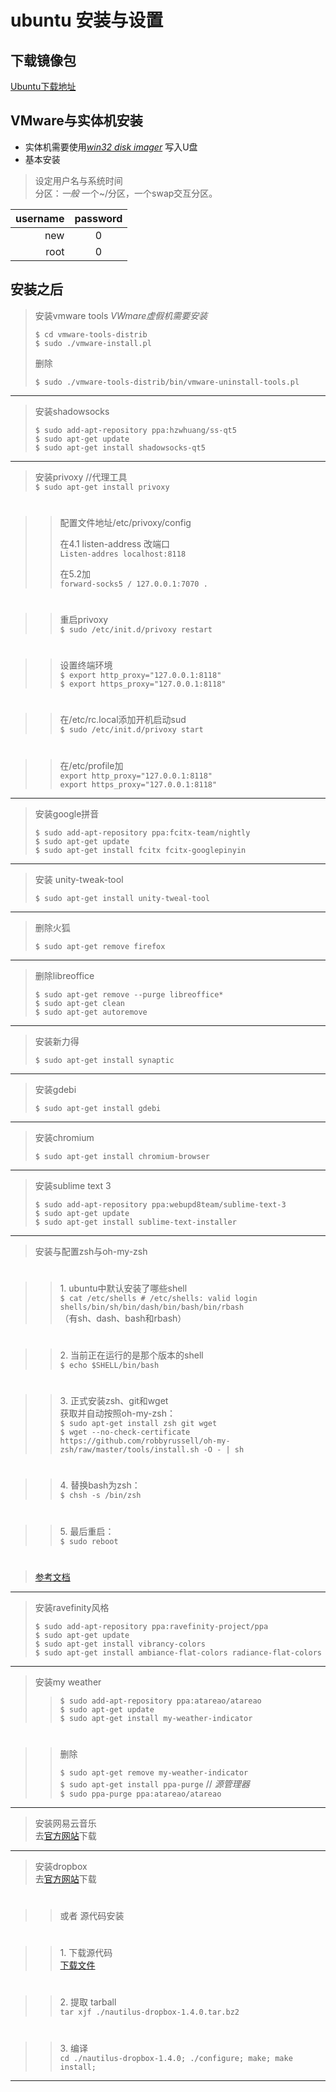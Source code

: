 # ubuntu 安装与设置
## 下载镜像包
[Ubuntu下载地址](http://www.ubuntu.com/download/desktop)
## VMware与实体机安装
* 实体机需要使用[*win32 disk imager*](https://sourceforge.net/projects/win32diskimager/files/Archive/)
写入U盘
* 基本安装   

>	设定用户名与系统时间  
>	分区：*一般* 一个~/分区，一个swap交互分区。 



|username|password|  
|-------:|:------:|  
|new     |0       |  
|root    |0       |


## 安装之后



>安装vmware tools *VWmare虚假机需要安装*  
>
>`$ cd vmware-tools-distrib`  
>`$ sudo ./vmware-install.pl ` 	
>
>删除	  
>
>	`$ sudo ./vmware-tools-distrib/bin/vmware-uninstall-tools.pl`  

***********

>安装shadowsocks  
>
>`$ sudo add-apt-repository ppa:hzwhuang/ss-qt5`  
>`$ sudo apt-get update`  
>`$ sudo apt-get install shadowsocks-qt5`  

********

>安装privoxy //代理工具  
>`$ sudo apt-get install privoxy`  

># 

>>配置文件地址/etc/privoxy/config   
>>
>>在4.1 listen-address 改端口  
>>`Listen-addres localhost:8118`  
>>
>>在5.2加  
>>`forward-socks5 / 127.0.0.1:7070 .`  

>#   

>>重启privoxy   
>>`$ sudo /etc/init.d/privoxy restart`  

>#   

>>设置终端环境  
>>`$ export http_proxy="127.0.0.1:8118"`	
>>`$ export https_proxy="127.0.0.1:8118"`  

># 

>>在/etc/rc.local添加开机启动sud  
>>`$ sudo /etc/init.d/privoxy start`  

>#  

>>在/etc/profile加   
>>`export http_proxy="127.0.0.1:8118"`  
>>`export https_proxy="127.0.0.1:8118"`  

----

>安装google拼音  
>
>`$ sudo add-apt-repository ppa:fcitx-team/nightly`  
>`$ sudo apt-get update`  
>`$ sudo apt-get install fcitx fcitx-googlepinyin`  

****

>安装 unity-tweak-tool  
>
>`$ sudo apt-get install unity-tweal-tool`  

****

>删除火狐  
>  
> ``$ sudo apt-get remove firefox``  

****

> 删除libreoffice  
> 
> `$ sudo apt-get remove --purge libreoffice*`   
> `$ sudo apt-get clean`  
> `$ sudo apt-get autoremove`  

****

> 安装新力得  
>
>`$ sudo apt-get install synaptic`   

****

>安装gdebi  
>
> `$ sudo apt-get install gdebi`  

*****

>安装chromium  
>
>`$ sudo apt-get install chromium-browser`  

****

>安装sublime text 3  
>  
>`$ sudo add-apt-repository ppa:webupd8team/sublime-text-3`  
>`$ sudo apt-get update`  
>`$ sudo apt-get install sublime-text-installer`  

****
		

> 安装与配置zsh与oh-my-zsh  

># 

>> 1\. ubuntu中默认安装了哪些shell   
>>`$ cat /etc/shells # /etc/shells: valid login shells/bin/sh/bin/dash/bin/bash/bin/rbash`  
>>（有sh、dash、bash和rbash）  

># 

>> 2\. 当前正在运行的是那个版本的shell   
>>`$ echo $SHELL/bin/bash`   

># 

>> 3\. 正式安装zsh、git和wget   
>>获取并自动按照oh-my-zsh：    
>>`$ sudo apt-get install zsh git wget`    
>>`$ wget --no-check-certificate https://github.com/robbyrussell/oh-my-zsh/raw/master/tools/install.sh -O - | sh`    

>#  

>> 4\. 替换bash为zsh：  
>>`$ chsh -s /bin/zsh`  

># 

>> 5\. 最后重启：  
>>`$ sudo reboot`   

># 

>[参考文档](http://www.jianshu.com/p/546effd99c35)

****

>安装ravefinity风格  
>
>`$ sudo add-apt-repository ppa:ravefinity-project/ppa`   
>`$ sudo apt-get update`    
>`$ sudo apt-get install vibrancy-colors`     
>`$ sudo apt-get install ambiance-flat-colors radiance-flat-colors`    

*****

>安装my weather  
>
>>`$ sudo add-apt-repository ppa:atareao/atareao`   
>>`$ sudo apt-get update`   
>>`$ sudo apt-get install my-weather-indicator`   

># 

>>删除   
>>
>>`$ sudo apt-get remove my-weather-indicator`   
>>`$ sudo apt-get install ppa-purge` // *源管理器*   
>>`$ sudo ppa-purge ppa:atareao/atareao`  

*****

>安装网易云音乐  
>去[官方网站](http://music.163.com/#/download)下载  

*****

>安装dropbox  
>去[官方网站](https://www.dropbox.com/install?os=lnx)下载  

># 

>>或者 源代码安装  

># 

>>1\. 下载源代码  
>>[下载文件](https://www.dropbox.com/download?dl=packages/nautilus-dropbox-1.4.0.tar.bz2)  

># 

>>2\. 提取 tarball   
>>`tar xjf ./nautilus-dropbox-1.4.0.tar.bz2`  

># 

>>3\. 编译  
>>`cd ./nautilus-dropbox-1.4.0; ./configure; make; make install;`  

*****
